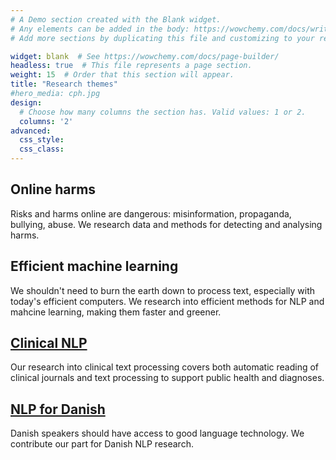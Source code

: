 ```yaml
---
# A Demo section created with the Blank widget.
# Any elements can be added in the body: https://wowchemy.com/docs/writing-markdown-latex/
# Add more sections by duplicating this file and customizing to your requirements.

widget: blank  # See https://wowchemy.com/docs/page-builder/
headless: true  # This file represents a page section.
weight: 15  # Order that this section will appear.
title: "Research themes"
#hero_media: cph.jpg
design:
  # Choose how many columns the section has. Valid values: 1 or 2.
  columns: '2'
advanced:
  css_style:
  css_class:
---
```



## Online harms

Risks and harms online are dangerous: misinformation, propaganda, bullying, abuse. We research data and methods for detecting and analysing harms.

## Efficient machine learning

We shouldn't need to burn the earth down to process text, especially with today's efficient computers. We research into efficient methods for NLP and mahcine learning, making them faster and greener.

## [Clinical NLP](project/clinical)

Our research into clinical text processing covers both automatic reading of clinical journals and text processing to support public health and diagnoses.

## [NLP for Danish](project/danish)

Danish speakers should have access to good language technology. We contribute our part for Danish NLP research.